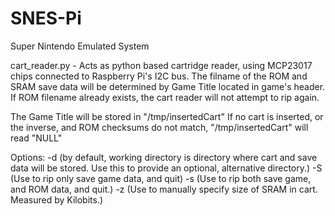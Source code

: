 SNES-Pi
=======

Super Nintendo Emulated System


cart_reader.py -
 Acts as python based cartridge reader, using MCP23017 chips connected to Raspberry Pi's I2C bus. The filname 
 of the ROM and SRAM save data will be determined by Game Title located in game's header. If ROM filename already
 exists, the cart reader will not attempt to rip again.
 
 The Game Title will be stored in "/tmp/insertedCart" If no cart is inserted, or the inverse, and ROM checksums
 do not match, "/tmp/insertedCart" will read "NULL"

 Options:
  -d (by default, working directory is directory where cart and save data will be stored. Use this to provide
      an optional, alternative directory.)
  -S (Use to rip only save game data, and quit)
  -s (Use to rip both save game, and ROM data, and quit.)
  -z (Use to manually specify size of SRAM in cart. Measured by Kilobits.)
